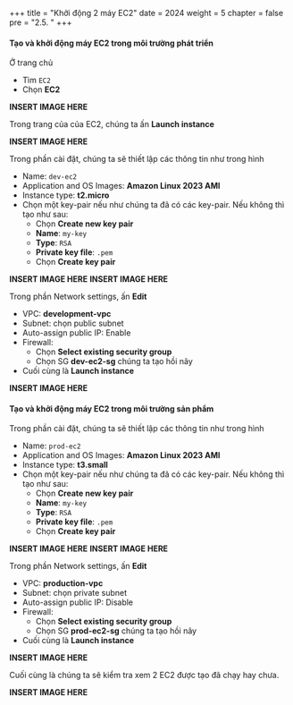 +++
title = "Khởi động 2 máy EC2"
date = 2024
weight = 5
chapter = false
pre = "2.5. "
+++

#### Tạo và khởi động máy EC2 trong môi trường phát triển

Ở trang chủ

- Tìm `EC2`
- Chọn **EC2**

**INSERT IMAGE HERE**

Trong trang của của EC2, chúng ta ấn **Launch instance**

**INSERT IMAGE HERE**

Trong phần cài đặt, chúng ta sẽ thiết lập các thông tin như trong hình

- Name: `dev-ec2`
- Application and OS Images: **Amazon Linux 2023 AMI**
- Instance type: **t2.micro**
- Chọn một key-pair nếu như chúng ta đã có các key-pair. Nếu không thì tạo như sau:
  - Chọn **Create new key pair**
  - **Name**: `my-key`
  - **Type**: `RSA`
  - **Private key file**: `.pem`
  - Chọn **Create key pair**

**INSERT IMAGE HERE**
**INSERT IMAGE HERE**

Trong phần Network settings, ấn **Edit**

- VPC: **development-vpc**
- Subnet: chọn public subnet
- Auto-assign public IP: Enable
- Firewall:
  - Chọn **Select existing security group**
  - Chọn SG **dev-ec2-sg** chúng ta tạo hồi nãy
- Cuối cùng là **Launch instance**

**INSERT IMAGE HERE**

#### Tạo và khởi động máy EC2 trong môi trường sản phẩm

Trong phần cài đặt, chúng ta sẽ thiết lập các thông tin như trong hình

- Name: `prod-ec2`
- Application and OS Images: **Amazon Linux 2023 AMI**
- Instance type: **t3.small**
- Chọn một key-pair nếu như chúng ta đã có các key-pair. Nếu không thì tạo như sau:
  - Chọn **Create new key pair**
  - **Name**: `my-key`
  - **Type**: `RSA`
  - **Private key file**: `.pem`
  - Chọn **Create key pair**

**INSERT IMAGE HERE**
**INSERT IMAGE HERE**

Trong phần Network settings, ấn **Edit**

- VPC: **production-vpc**
- Subnet: chọn private subnet
- Auto-assign public IP: Disable
- Firewall:
  - Chọn **Select existing security group**
  - Chọn SG **prod-ec2-sg** chúng ta tạo hồi nãy
- Cuối cùng là **Launch instance**

**INSERT IMAGE HERE**

Cuối cùng là chúng ta sẽ kiểm tra xem 2 EC2 được tạo đã chạy hay chưa.

**INSERT IMAGE HERE**
